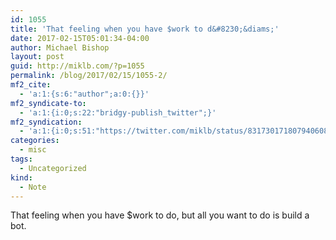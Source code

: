 ```yaml
---
id: 1055
title: 'That feeling when you have $work to d&#8230;&diams;'
date: 2017-02-15T05:01:34-04:00
author: Michael Bishop
layout: post
guid: http://miklb.com/?p=1055
permalink: /blog/2017/02/15/1055-2/
mf2_cite:
  - 'a:1:{s:6:"author";a:0:{}}'
mf2_syndicate-to:
  - 'a:1:{i:0;s:22:"bridgy-publish_twitter";}'
mf2_syndication:
  - 'a:1:{i:0;s:51:"https://twitter.com/miklb/status/831730171807940608";}'
categories:
  - misc
tags:
  - Uncategorized
kind:
  - Note
---
```

That feeling when you have $work to do, but all you want to do is build a bot.